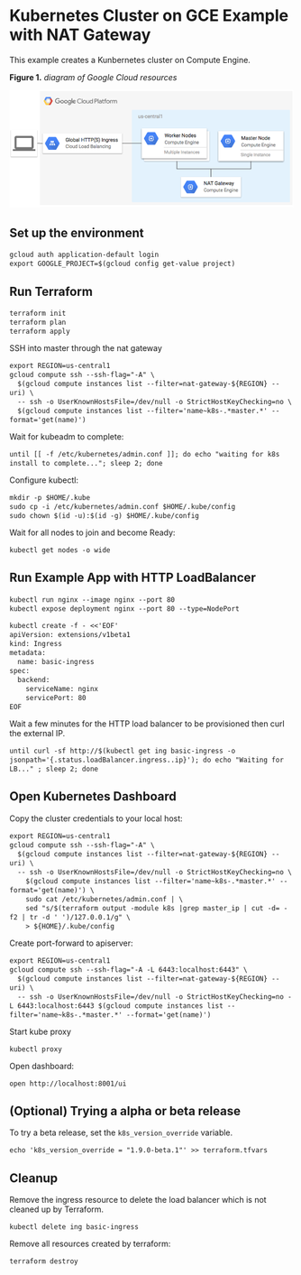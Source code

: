 # Kubernetes Cluster on GCE Example with NAT Gateway 

This example creates a Kunbernetes cluster on Compute Engine.

**Figure 1.** *diagram of Google Cloud resources*

![architecture diagram](./diagram.png)

## Set up the environment

```
gcloud auth application-default login
export GOOGLE_PROJECT=$(gcloud config get-value project)
```

## Run Terraform

```
terraform init
terraform plan
terraform apply
```

SSH into master through the nat gateway

```
export REGION=us-central1
gcloud compute ssh --ssh-flag="-A" \
  $(gcloud compute instances list --filter=nat-gateway-${REGION} --uri) \
  -- ssh -o UserKnownHostsFile=/dev/null -o StrictHostKeyChecking=no \
  $(gcloud compute instances list --filter='name~k8s-.*master.*' --format='get(name)')
```

Wait for kubeadm to complete:

```
until [[ -f /etc/kubernetes/admin.conf ]]; do echo "waiting for k8s install to complete..."; sleep 2; done
```

Configure kubectl:

```
mkdir -p $HOME/.kube
sudo cp -i /etc/kubernetes/admin.conf $HOME/.kube/config
sudo chown $(id -u):$(id -g) $HOME/.kube/config
```

Wait for all nodes to join and become Ready:

```
kubectl get nodes -o wide
```

## Run Example App with HTTP LoadBalancer

```
kubectl run nginx --image nginx --port 80
kubectl expose deployment nginx --port 80 --type=NodePort
```

```
kubectl create -f - <<'EOF'
apiVersion: extensions/v1beta1
kind: Ingress
metadata:
  name: basic-ingress
spec:
  backend:
    serviceName: nginx
    servicePort: 80
EOF
```

Wait a few minutes for the HTTP load balancer to be provisioned then curl the external IP.

```
until curl -sf http://$(kubectl get ing basic-ingress -o jsonpath='{.status.loadBalancer.ingress..ip}'); do echo "Waiting for LB..." ; sleep 2; done
```

## Open Kubernetes Dashboard

Copy the cluster credentials to your local host:

```
export REGION=us-central1
gcloud compute ssh --ssh-flag="-A" \
  $(gcloud compute instances list --filter=nat-gateway-${REGION} --uri) \
  -- ssh -o UserKnownHostsFile=/dev/null -o StrictHostKeyChecking=no \
    $(gcloud compute instances list --filter='name~k8s-.*master.*' --format='get(name)') \
    sudo cat /etc/kubernetes/admin.conf | \
    sed "s/$(terraform output -module k8s |grep master_ip | cut -d= -f2 | tr -d ' ')/127.0.0.1/g" \
    > ${HOME}/.kube/config
```

Create port-forward to apiserver:

```
export REGION=us-central1
gcloud compute ssh --ssh-flag="-A -L 6443:localhost:6443" \
  $(gcloud compute instances list --filter=nat-gateway-${REGION} --uri) \
  -- ssh -o UserKnownHostsFile=/dev/null -o StrictHostKeyChecking=no -L 6443:localhost:6443 $(gcloud compute instances list --filter='name~k8s-.*master.*' --format='get(name)')
```

Start kube proxy

```
kubectl proxy
```

Open dashboard:

```
open http://localhost:8001/ui
```

## (Optional) Trying a alpha or beta release

To try a beta release, set the `k8s_version_override` variable.

```
echo 'k8s_version_override = "1.9.0-beta.1"' >> terraform.tfvars
```

## Cleanup

Remove the ingress resource to delete the load balancer which is not cleaned up by Terraform.

```
kubectl delete ing basic-ingress
```

Remove all resources created by terraform:

```
terraform destroy
```
